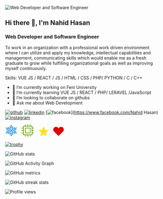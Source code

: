 ![Web Developer and Software Engineer  ](https://blog.devmountain.com/hs-fs/hubfs/Imported_Blog_Media/WebDev-vs-SoftwareDev-Blog-1a-1.jpg?width=600&name=WebDev-vs-SoftwareDev-Blog-1a-1.jpg)

## Hi there 👋, I'm Nahid Hasan
### Web Developer and Software Engineer  


To work in an organization with a professional work driven environment where I can utilize and apply my knowledge, intellectual capabilities and management, communicating skills which would enable me as a fresh graduate to grow while fulfilling organizational goals as well as improving myself continuously.

Skills: VUE JS / REACT / JS / HTML / CSS / PHP/ PYTHON / C / C++

- 🔭 I’m currently working on Feni University 
- 🌱 I’m currently learning VUE JS / REACT / PHP/ LERAVEL /JavaScript 
- 👯 I’m looking to collaborate on githubs 
- 💬 Ask me about Web Development 


[<img src='https://cdn.jsdelivr.net/npm/simple-icons@3.0.1/icons/github.svg' alt='github' height='40'>](https://github.com/Nahidhasan700)  [<img src='https://cdn.jsdelivr.net/npm/simple-icons@3.0.1/icons/linkedin.svg' alt='linkedin' height='40'>](https://www.linkedin.com/in/nahid-hasan-50a2a0190/)  [<img src='https://cdn.jsdelivr.net/npm/simple-icons@3.0.1/icons/facebook.svg' alt='facebook' height='40'>](https://www.facebook.com/Nahid Hasan)  [<img src='https://cdn.jsdelivr.net/npm/simple-icons@3.0.1/icons/instagram.svg' alt='instagram' height='40'>](https://www.instagram.com/nahidhsan__7/)  

<a href='https://archiveprogram.github.com/'><img src='https://raw.githubusercontent.com/acervenky/animated-github-badges/master/assets/acbadge.gif' width='40' height='40'></a> <a href='https://docs.github.com/en/developers'><img src='https://raw.githubusercontent.com/acervenky/animated-github-badges/master/assets/devbadge.gif' width='40' height='40'></a> <a href='https://stars.github.com/'><img src='https://raw.githubusercontent.com/acervenky/animated-github-badges/master/assets/starbadge.gif' width='35' height='35'></a> <a href='https://docs.github.com/en/github/supporting-the-open-source-community-with-github-sponsors'><img src='https://raw.githubusercontent.com/acervenky/animated-github-badges/master/assets/sponsorbadge.gif' width='35' height='35'></a> 

[![trophy](https://github-profile-trophy.vercel.app/?username=Nahidhasan700)](https://github.com/ryo-ma/github-profile-trophy)

![GitHub stats](https://github-readme-stats.vercel.app/api?username=Nahidhasan700&show_icons=true)  

![GitHub Activity Graph](https://activity-graph.herokuapp.com/graph?username=Nahidhasan700)  

![GitHub metrics](https://metrics.lecoq.io/Nahidhasan700)  

![GitHub streak stats](https://github-readme-streak-stats.herokuapp.com/?user=Nahidhasan700)  

![Profile views](https://gpvc.arturio.dev/Nahidhasan700)  
